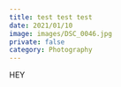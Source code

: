```yaml
---
title: test test test
date: 2021/01/10
image: images/DSC_0046.jpg
private: false
category: Photography
---
```

HEY